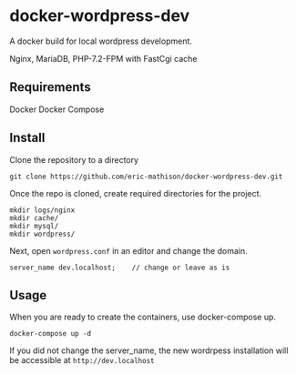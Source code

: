 # docker-wordpress-dev

A docker build for local wordpress development.

Nginx, MariaDB, PHP-7.2-FPM with FastCgi cache

## Requirements

Docker
Docker Compose

## Install

Clone the repository to a directory
```
git clone https://github.com/eric-mathison/docker-wordpress-dev.git
```

Once the repo is cloned, create required directories for the project.
```
mkdir logs/nginx
mkdir cache/
mkdir mysql/
mkdir wordpress/
```

Next, open `wordpress.conf` in an editor and change the domain.
```
server_name dev.localhost;    // change or leave as is
```

## Usage

When you are ready to create the containers, use docker-compose up.
```
docker-compose up -d
```

If you did not change the server_name, the new wordrpess installation will be accessible at `http://dev.localhost`

